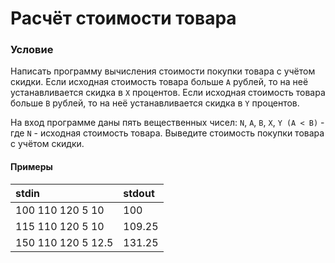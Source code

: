 # Расчёт стоимости товара

### Условие
 
Написать программу вычисления стоимости покупки товара с учётом скидки. Если исходная стоимость товара больше `A` рублей, то на неё устанавливается скидка в `X` процентов. Если исходная стоимость товара больше `B` рублей, то на неё устанавливается скидка в `Y` процентов.

На вход программе даны пять вещественных чисел: `N`, `A`, `B`, `X`, `Y (A < B)` - где `N` - исходная стоимость товара. Выведите стоимость покупки товара с учётом скидки.

#### Примеры

stdin              | stdout
:----------------- | :-----
100 110 120 5 10   | 100
115 110 120 5 10   | 109.25
150 110 120 5 12.5 | 131.25




